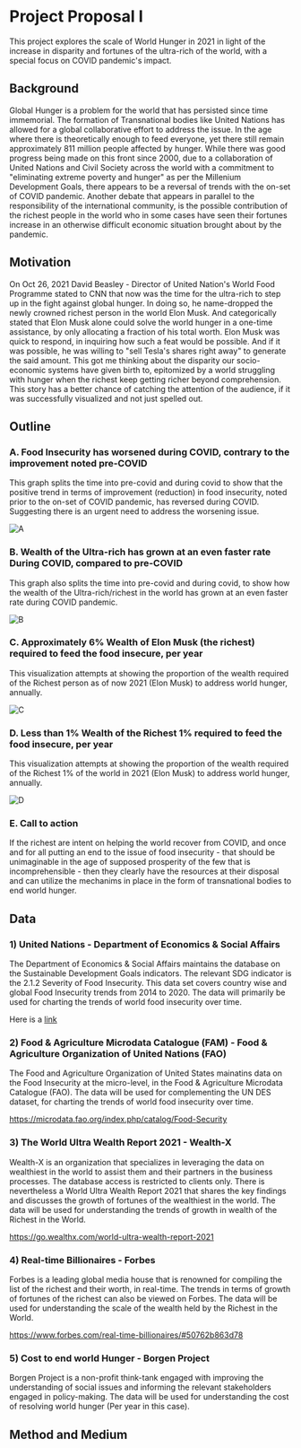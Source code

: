 # Project Proposal I

This project explores the scale of World Hunger in 2021 in light of the increase in disparity and fortunes of the ultra-rich of the world, with a special focus on COVID pandemic's impact.

## Background

Global Hunger is a problem for the world that has persisted since time immemorial. The formation of Transnational bodies like United Nations has allowed for a global collaborative effort to address the issue. In the age where there is theoretically enough to feed everyone, yet there still remain approximately 811 million people affected by hunger. While there was good progress being made on this front since 2000, due to a collaboration of United Nations and Civil Society across the world with a commitment to "eliminating extreme poverty and hunger" as per the Millenium Development Goals, there appears to be a reversal of trends with the on-set of COVID pandemic. Another debate that appears in parallel to the responsibility of the international community, is the possible contribution of the richest people in the world who in some cases have seen their fortunes increase in an otherwise difficult economic situation brought about by the pandemic. 

## Motivation

On Oct 26, 2021 David Beasley - Director of United Nation's World Food Programme stated to CNN that now was the time for the ultra-rich to step up in the fight against global hunger. In doing so, he name-dropped the newly crowned richest person in the world Elon Musk. And categorically stated that Elon Musk alone could solve the world hunger in a one-time assistance, by only allocating a fraction of his total worth. Elon Musk was quick to respond, in inquiring how such a feat would be possible. And if it was possible, he was willing to "sell Tesla's shares right away" to generate the said amount. 
This got me thinking about the disparity our socio-economic systems have given birth to, epitomized by a world struggling with hunger when the richest keep getting richer beyond comprehension. This story has a better chance of catching the attention of the audience, if it was successfully visualized and not just spelled out.

## Outline

### A. Food Insecurity has worsened during COVID, contrary to the improvement noted pre-COVID
This graph splits the time into pre-covid and during covid to show that the positive trend in terms of improvement (reduction) in food insecurity, noted prior to the on-set of COVID pandemic, has reversed during COVID. Suggesting there is an urgent need to address the worsening issue.

![A](https://user-images.githubusercontent.com/80662552/141884278-32a8a9a8-9b8d-456d-a7e5-891fedf3415c.jpeg)

### B. Wealth of the Ultra-rich has grown at an even faster rate During COVID, compared to pre-COVID
This graph also splits the time into pre-covid and during covid, to show how the wealth of the Ultra-rich/richest in the world has grown at an even faster rate during COVID pandemic. 

![B](https://user-images.githubusercontent.com/80662552/141884323-02060071-5bc0-4403-a3d6-a7b02bd15526.jpeg)

### C. Approximately 6% Wealth of Elon Musk (the richest) required to feed the food insecure, per year
This visualization attempts at showing the proportion of the wealth required of the Richest person as of now 2021 (Elon Musk) to address world hunger, annually.

![C](https://user-images.githubusercontent.com/80662552/141884419-21f4b869-d923-48d1-9767-c5633ddd83d9.jpeg)

### D. Less than 1% Wealth of the Richest 1% required to feed the food insecure, per year
This visualization attempts at showing the proportion of the wealth required of the Richest 1% of the world in 2021 (Elon Musk) to address world hunger, annually.

![D](https://user-images.githubusercontent.com/80662552/141884446-350fba80-8611-4405-99a2-f0e1c100697e.jpeg)

### E. Call to action
If the richest are intent on helping the world recover from COVID, and once and for all putting an end to the issue of food insecurity - that should be unimaginable in the age of supposed prosperity of the few that is incomprehensible - then they clearly have the resources at their disposal and can utilize the mechanims in place in the form of transnational bodies to end world hunger.

## Data

### 1) United Nations - Department of Economics & Social Affairs
The Department of Economics & Social Affairs maintains the database on the Sustainable Development Goals indicators. The relevant SDG indicator is the 2.1.2 Severity of Food Insecurity. This data set covers country wise and global Food Insecurity trends from 2014 to 2020.
The data will primarily be used for charting the trends of world food insecurity over time.

Here is a [link](https://unstats.un.org/sdgs/unsdg)

### 2) Food & Agriculture Microdata Catalogue (FAM) - Food & Agriculture Organization of United Nations (FAO)
The Food and Agriculture Organization of United States mainatins data on the Food Insecurity at the micro-level, in the Food & Agriculture Microdata Catalogue (FAO).
The data will be used for complementing the UN DES dataset, for charting the trends of world food insecurity over time.

<https://microdata.fao.org/index.php/catalog/Food-Security>

### 3) The World Ultra Wealth Report 2021 - Wealth-X
Wealth-X is an organization that specializes in leveraging the data on wealthiest in the world to assist them and their partners in the business processes. The database access is restricted to clients only. There is nevertheless a World Ultra Wealth Report 2021 that shares the key findings and discusses the growth of fortunes of the wealthiest in the world.
The data will be used for understanding the trends of growth in wealth of the Richest in the World.

<https://go.wealthx.com/world-ultra-wealth-report-2021>

### 4) Real-time Billionaires - Forbes
Forbes is a leading global media house that is renowned for compiling the list of the richest and their worth, in real-time. The trends in terms of growth of fortunes of the richest can also be viewed on Forbes. 
The data will be used for understanding the scale of the wealth held by the Richest in the World.

<https://www.forbes.com/real-time-billionaires/#50762b863d78>

### 5) Cost to end world Hunger - Borgen Project
Borgen Project is a non-profit think-tank engaged with improving the understanding of social issues and informing the relevant stakeholders engaged in policy-making.
The data will be used for understanding the cost of resolving world hunger (Per year in this case).


## Method and Medium
